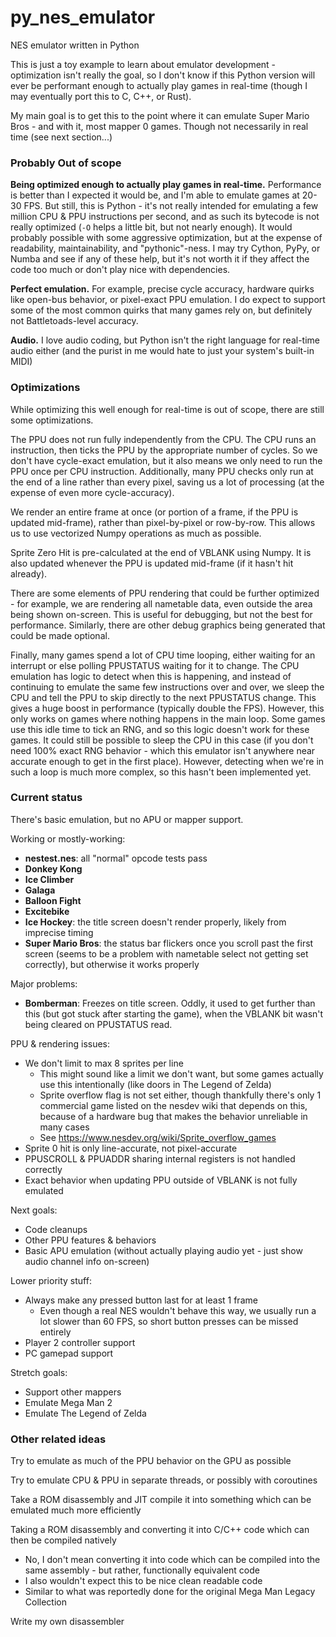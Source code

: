 # py_nes_emulator
NES emulator written in Python

This is just a toy example to learn about emulator development - optimization isn't really the goal, so I don't know if this Python version will ever be performant enough to actually play games in real-time (though I may eventually port this to C, C++, or Rust).

My main goal is to get this to the point where it can emulate Super Mario Bros - and with it, most mapper 0 games. Though not necessarily in real time (see next section...)

### Probably Out of scope

**Being optimized enough to actually play games in real-time.** Performance is better than I expected it would be, and I'm able to emulate games at 20-30 FPS. But still, this is Python - it's not really intended for emulating a few million CPU & PPU instructions per second, and as such its bytecode is not really optimized (`-O` helps a little bit, but not nearly enough). It would probably possible with some aggressive optimization, but at the expense of readability, maintainability, and "pythonic"-ness. I may try Cython, PyPy, or Numba and see if any of these help, but it's not worth it if they affect the code too much or don't play nice with dependencies.

**Perfect emulation.** For example, precise cycle accuracy, hardware quirks like open-bus behavior, or pixel-exact PPU emulation. I do expect to support some of the most common quirks that many games rely on, but definitely not Battletoads-level accuracy.

**Audio.** I love audio coding, but Python isn't the right language for real-time audio either (and the purist in me would hate to just your system's built-in MIDI)

### Optimizations

While optimizing this well enough for real-time is out of scope, there are still some optimizations.

The PPU does not run fully independently from the CPU. The CPU runs an instruction, then ticks the PPU by the appropriate number of cycles. So we don't have cycle-exact emulation, but it also means we only need to run the PPU once per CPU instruction. Additionally, many PPU checks only run at the end of a line rather than every pixel, saving us a lot of processing (at the expense of even more cycle-accuracy).

We render an entire frame at once (or portion of a frame, if the PPU is updated mid-frame), rather than pixel-by-pixel or row-by-row. This allows us to use vectorized Numpy operations as much as possible.

Sprite Zero Hit is pre-calculated at the end of VBLANK using Numpy. It is also updated whenever the PPU is updated mid-frame (if it hasn't hit already).

There are some elements of PPU rendering that could be further optimized - for example, we are rendering all nametable data, even outside the area being shown on-screen. This is useful for debugging, but not the best for performance. Similarly, there are other debug graphics being generated that could be made optional.

Finally, many games spend a lot of CPU time looping, either waiting for an interrupt or else polling PPUSTATUS waiting for it to change. The CPU emulation has logic to detect when this is happening, and instead of continuing to emulate the same few instructions over and over, we sleep the CPU and tell the PPU to skip directly to the next PPUSTATUS change. This gives a huge boost in performance (typically double the FPS). However, this only works on games where nothing happens in the main loop. Some games use this idle time to tick an RNG, and so this logic doesn't work for these games. It could still be possible to sleep the CPU in this case (if you don't need 100% exact RNG behavior - which this emulator isn't anywhere near accurate enough to get in the first place). However, detecting when we're in such a loop is much more complex, so this hasn't been implemented yet.

### Current status

There's basic emulation, but no APU or mapper support.

Working or mostly-working:

- **nestest.nes**: all "normal" opcode tests pass
- **Donkey Kong**
- **Ice Climber**
- **Galaga**
- **Balloon Fight**
- **Excitebike**
- **Ice Hockey**: the title screen doesn't render properly, likely from imprecise timing
- **Super Mario Bros**: the status bar flickers once you scroll past the first screen (seems to be a problem with nametable select not getting set correctly), but otherwise it works properly

Major problems:

- **Bomberman**: Freezes on title screen. Oddly, it used to get further than this (but got stuck after starting the game), when the VBLANK bit wasn't being cleared on PPUSTATUS read.

PPU & rendering issues:

- We don't limit to max 8 sprites per line
	- This might sound like a limit we don't want, but some games actually use this intentionally (like doors in The Legend of Zelda)
	- Sprite overflow flag is not set either, though thankfully there's only 1 commercial game listed on the nesdev wiki that depends on this, because of a hardware bug that makes the behavior unreliable in many cases
	- See https://www.nesdev.org/wiki/Sprite_overflow_games
- Sprite 0 hit is only line-accurate, not pixel-accurate
- PPUSCROLL & PPUADDR sharing internal registers is not handled correctly
- Exact behavior when updating PPU outside of VBLANK is not fully emulated

Next goals:

- Code cleanups
- Other PPU features & behaviors
- Basic APU emulation (without actually playing audio yet - just show audio channel info on-screen)

Lower priority stuff:

- Always make any pressed button last for at least 1 frame
	- Even though a real NES wouldn't behave this way, we usually run a lot slower than 60 FPS, so short button presses can be missed entirely
- Player 2 controller support
- PC gamepad support

Stretch goals:

- Support other mappers
- Emulate Mega Man 2
- Emulate The Legend of Zelda

### Other related ideas

Try to emulate as much of the PPU behavior on the GPU as possible

Try to emulate CPU & PPU in separate threads, or possibly with coroutines

Take a ROM disassembly and JIT compile it into something which can be emulated much more efficiently

Taking a ROM disassembly and converting it into C/C++ code which can then be compiled natively

- No, I don't mean converting it into code which can be compiled into the same assembly - but rather, functionally equivalent code
- I also wouldn't expect this to be nice clean readable code
- Similar to what was reportedly done for the original Mega Man Legacy Collection

Write my own disassembler
